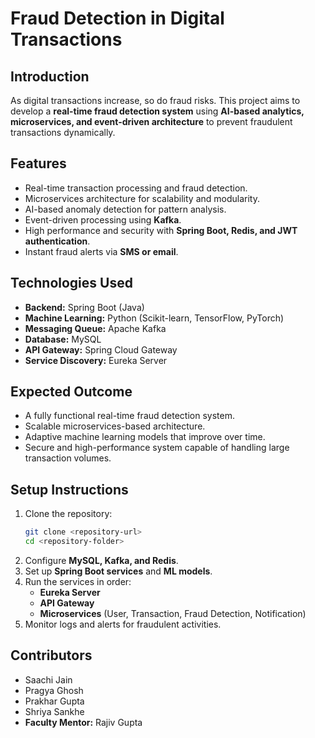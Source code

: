 # Fraud Detection in Digital Transactions

## Introduction
As digital transactions increase, so do fraud risks. This project aims to develop a **real-time fraud detection system** using **AI-based analytics, microservices, and event-driven architecture** to prevent fraudulent transactions dynamically.

## Features
- Real-time transaction processing and fraud detection.
- Microservices architecture for scalability and modularity.
- AI-based anomaly detection for pattern analysis.
- Event-driven processing using **Kafka**.
- High performance and security with **Spring Boot, Redis, and JWT authentication**.
- Instant fraud alerts via **SMS or email**.

## Technologies Used
- **Backend:** Spring Boot (Java)
- **Machine Learning:** Python (Scikit-learn, TensorFlow, PyTorch)
- **Messaging Queue:** Apache Kafka
- **Database:** MySQL
- **API Gateway:** Spring Cloud Gateway
- **Service Discovery:** Eureka Server

## Expected Outcome
- A fully functional real-time fraud detection system.
- Scalable microservices-based architecture.
- Adaptive machine learning models that improve over time.
- Secure and high-performance system capable of handling large transaction volumes.

## Setup Instructions
1. Clone the repository:
   ```sh
   git clone <repository-url>
   cd <repository-folder>
   ```
2. Configure **MySQL, Kafka, and Redis**.
3. Set up **Spring Boot services** and **ML models**.
4. Run the services in order:
   - **Eureka Server**
   - **API Gateway**
   - **Microservices** (User, Transaction, Fraud Detection, Notification)
5. Monitor logs and alerts for fraudulent activities.

## Contributors
- Saachi Jain
- Pragya Ghosh
- Prakhar Gupta
- Shriya Sankhe
- **Faculty Mentor:** Rajiv Gupta
